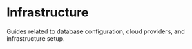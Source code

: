 # Infrastructure

Guides related to database configuration, cloud providers, and infrastructure setup.

<children></children>